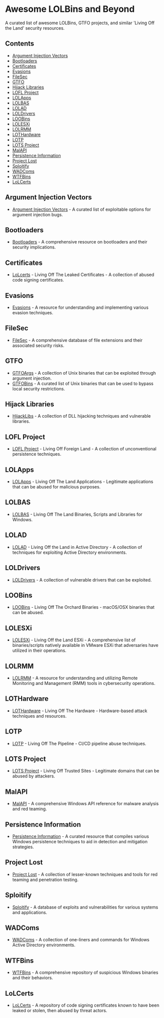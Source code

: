 # Awesome LOLBins and Beyond

A curated list of awesome LOLBins, GTFO projects, and similar 'Living Off the Land' security resources.

## Contents

- [Argument Injection Vectors](#argument-injection-vectors)
- [Bootloaders](#bootloaders)
- [Certificates](#certificates)
- [Evasions](#evasions)
- [FileSec](#filesec)
- [GTFO](#gtfo)
- [Hijack Libraries](#hijack-libraries)
- [LOFL Project](#lofl-project)
- [LOLApps](#lolapps)
- [LOLBAS](#lolbas)
- [LOLAD](#lolad)
- [LOLDrivers](#loldrivers)
- [LOOBins](#loobins)
- [LOLESXi](#lolesxi)
- [LOLRMM](#lolrmm)
- [LOTHardware](#lothardware)
- [LOTP](#lotp)
- [LOTS Project](#lots-project)
- [MalAPI](#malapi)
- [Persistence Information](#persistence-information)
- [Project Lost](#project-lost)
- [Sploitify](#sploitify)
- [WADComs](#wadcoms)
- [WTFBins](#wtfbins)
- [LoLCerts](#LoLCerts)

## Argument Injection Vectors

- [Argument Injection Vectors](https://sonarsource.github.io/argument-injection-vectors/) - A curated list of exploitable options for argument injection bugs.

## Bootloaders

- [Bootloaders](https://www.bootloaders.io/) - A comprehensive resource on bootloaders and their security implications.

## Certificates

- [LoLcerts](https://github.com/WithSecureLabs/lolcerts) - Living Off The Leaked Certificates - A collection of abused code signing certificates.

## Evasions

- [Evasions](https://evasions.checkpoint.com/) - A resource for understanding and implementing various evasion techniques.

## FileSec

- [FileSec](https://filesec.io/) - A comprehensive database of file extensions and their associated security risks.

## GTFO

- [GTFOArgs](https://gtfoargs.github.io/) - A collection of Unix binaries that can be exploited through argument injection.
- [GTFOBins](https://gtfobins.github.io/) - A curated list of Unix binaries that can be used to bypass local security restrictions.

## Hijack Libraries

- [HijackLibs](https://hijacklibs.net/) - A collection of DLL hijacking techniques and vulnerable libraries.

## LOFL Project

- [LOFL Project](https://lofl-project.github.io/) - Living Off Foreign Land - A collection of unconventional persistence techniques.

## LOLApps

- [LOLApps](https://lolapps-project.github.io/#) - Living Off The Land Applications - Legitimate applications that can be abused for malicious purposes.

## LOLBAS

- [LOLBAS](https://lolbas-project.github.io/#) - Living Off The Land Binaries, Scripts and Libraries for Windows.

## LOLAD

- [LOLAD](https://lolad-project.github.io/) - Living Off the Land in Active Directory - A collection of techniques for exploiting Active Directory environments.

## LOLDrivers

- [LOLDrivers](https://www.loldrivers.io/) - A collection of vulnerable drivers that can be exploited.

## LOOBins

- [LOOBins](https://www.loobins.io/) - Living Off The Orchard Binaries - macOS/OSX binaries that can be abused.

## LOLESXi

- [LOLESXi](https://lolesxi-project.github.io/LOLESXi/) - Living Off the Land ESXi - A comprehensive list of binaries/scripts natively available in VMware ESXi that adversaries have utilized in their operations.

## LOLRMM

- [LOLRMM](https://lolrmm.io/) - A resource for understanding and utilizing Remote Monitoring and Management (RMM) tools in cybersecurity operations.

## LOTHardware

- [LOTHardware](https://lothardware.com.tr/) - Living Off The Hardware - Hardware-based attack techniques and resources.

## LOTP

- [LOTP](https://boostsecurityio.github.io/lotp/) - Living Off The Pipeline - CI/CD pipeline abuse techniques.

## LOTS Project

- [LOTS Project](https://lots-project.com/) - Living Off Trusted Sites - Legitimate domains that can be abused by attackers.

## MalAPI

- [MalAPI](https://malapi.io/) - A comprehensive Windows API reference for malware analysis and red teaming.

## Persistence Information

- [Persistence Information](https://persistence-info.github.io/) - A curated resource that compiles various Windows persistence techniques to aid in detection and mitigation strategies.

## Project Lost

- [Project Lost](https://0xanalyst.github.io/Project-Lost/) - A collection of lesser-known techniques and tools for red teaming and penetration testing.

## Sploitify

- [Sploitify](https://sploitify.haxx.it/) - A database of exploits and vulnerabilities for various systems and applications.

## WADComs

- [WADComs](https://wadcoms.github.io/) - A collection of one-liners and commands for Windows Active Directory environments.

## WTFBins

- [WTFBins](https://wtfbins.wtf/) - A comprehensive repository of suspicious Windows binaries and their behaviors.

## LoLCerts

- [LoLCerts](https://github.com/ReversecLabs/lolcerts) - A repository of code signing certificates known to have been leaked or stolen, then abused by threat actors.
